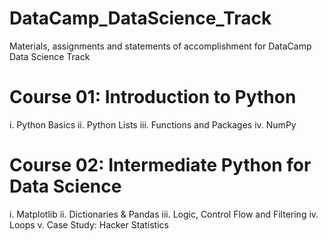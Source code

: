 # DataCamp_DataScience_Track

Materials, assignments and statements of accomplishment for DataCamp Data Science Track

# Course 01: Introduction to Python
i. Python Basics
ii. Python Lists
iii. Functions and Packages
iv. NumPy

# Course 02: Intermediate Python for Data Science
i. Matplotlib
ii. Dictionaries & Pandas
iii. Logic, Control Flow and Filtering
iv. Loops
v. Case Study: Hacker Statistics

